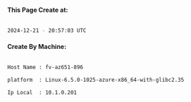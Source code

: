 
   
#### This Page Create at:

```bash

2024-12-21 - 20:57:03 UTC

```

#### Create By Machine:

```bash

Host Name : fv-az651-896

platform  : Linux-6.5.0-1025-azure-x86_64-with-glibc2.35

Ip Local  : 10.1.0.201

```

